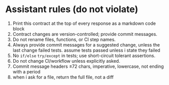# Assistant rules (do not violate)

1. Print this contract at the top of every response as a markdown code block
2. Contract changes are version-controlled; provide commit messages.  
3. Do not rename files, functions, or CI step names. 
4. Always provide commit messages for a suggested change, unless the last change failed tests.  assume tests passed unless i state they failed
5. No `if/else` `try/except` in tests; use short-circuit tolerant assertions.  
6. Do not change CI/workflow unless explicitly asked.  
7. Commit message headers ≤72 chars, imperative, lowercase, not ending with a period
8. when i ask for a file, return the full file, not a diff
